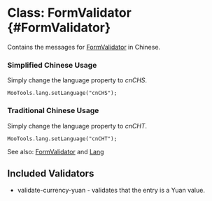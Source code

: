Class: FormValidator {#FormValidator}
=====================================

Contains the messages for [FormValidator][] in Chinese.

### Simplified Chinese Usage

Simply change the language property to *cnCHS*.

	MooTools.lang.setLanguage("cnCHS");

### Traditional Chinese Usage

Simply change the language property to *cnCHT*.

	MooTools.lang.setLanguage("cnCHT");

See also: [FormValidator][] and [Lang][]

Included Validators
-------------------

* validate-currency-yuan - validates that the entry is a Yuan value.

[FormValidator]: http://www.mootools.net/docs/more/Forms/FormValidator#FormValidator
[Lang]: http://www.mootools.net/docs/more/Core/Lang